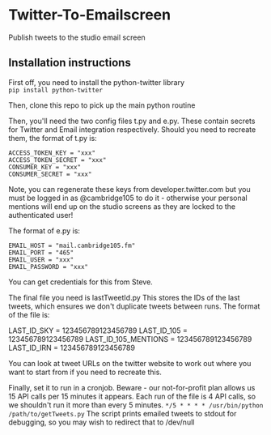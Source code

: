 # Twitter-To-Emailscreen
Publish tweets to the studio email screen

## Installation instructions
First off, you need to install the python-twitter library  
`pip install python-twitter`

Then, clone this repo to pick up the main python routine

Then, you'll need the two config files t.py and e.py. These contain secrets for Twitter and Email integration respectively. 
Should you need to recreate them, the format of t.py is:

    ACCESS_TOKEN_KEY = "xxx"
    ACCESS_TOKEN_SECRET = "xxx"
    CONSUMER_KEY = "xxx"
    CONSUMER_SECRET = "xxx"
    
Note, you can regenerate these keys from developer.twitter.com but you must be logged in as @cambridge105 to do it - otherwise your personal mentions will end up on the studio screens as they are locked to the authenticated user!

The format of e.py is:

    EMAIL_HOST = "mail.cambridge105.fm" 
    EMAIL_PORT = "465"
    EMAIL_USER = "xxx"
    EMAIL_PASSWORD = "xxx"
    
You can get credentials for this from Steve.

The final file you need is lastTweetId.py 
This stores the IDs of the last tweets, which ensures we don't duplicate tweets between runs. The format of the file is:

   LAST_ID_SKY = 123456789123456789
   LAST_ID_105 = 123456789123456789
   LAST_ID_105_MENTIONS = 123456789123456789
   LAST_ID_IRN = 123456789123456789
   
You can look at tweet URLs on the twitter website to work out where you want to start from if you need to recreate this.

Finally, set it to run in a cronjob. Beware - our not-for-profit plan allows us 15 API calls per 15 minutes it appears. Each run of the file is 4 API calls, so we shouldn't run it more than every 5 minutes. 
`*/5 * * * * /usr/bin/python /path/to/getTweets.py`
The script prints emailed tweets to stdout for debugging, so you may wish to redirect that to /dev/null 
